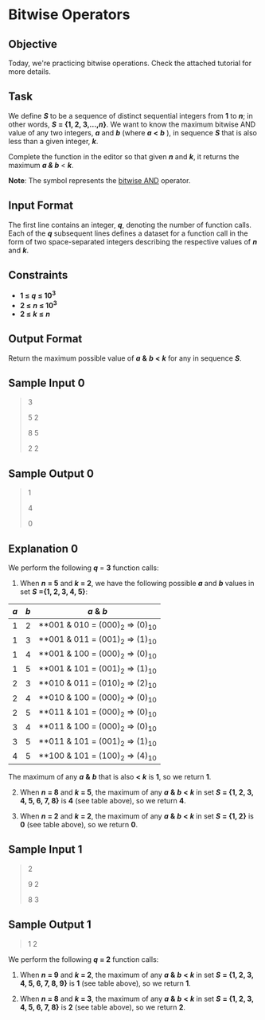 # Bitwise Operators

## Objective
Today, we're practicing bitwise operations. Check the attached tutorial for more details.

## Task
We define ***S*** to be a sequence of distinct sequential integers from **1** to ***n***; in other words, ***S*** **= {1, 2, 3,...,***n***}**. We want to know the maximum bitwise AND value of any two integers, ***a*** and ***b*** (where ***a*** **<** ***b*** ), in sequence ***S*** that is also less than a given integer, ***k***.

Complete the function in the editor so that given ***n*** and ***k***, it returns the maximum ***a & b*** < ***k***.

**Note**: The  symbol represents the [bitwise AND](https://en.wikipedia.org/wiki/Bitwise_operation#AND) operator.

## Input Format
The first line contains an integer, ***q***, denoting the number of function calls. 
Each of the ***q*** subsequent lines defines a dataset for a function call in the form of two space-separated integers describing the respective values of ***n*** and ***k***.

## Constraints
*  **1 ≤** ***q*** **≤ 10<sup>3</sup>**
*  **2 ≤** ***n*** **≤ 10<sup>3</sup>**
*  **2 ≤** ***k*** **≤** ***n***

## Output Format
Return the maximum possible value of ***a*** **&** ***b*** **<**  ***k*** for any  in sequence ***S***.

## Sample Input 0
> 3
>
> 5 2
>
> 8 5
>
> 2 2


## Sample Output 0
> 1
>
> 4
>
> 0

## Explanation 0
We perform the following ***q*** = **3**  function calls:
1. When ***n*** **= 5** and ***k*** **= 2**, we have the following possible ***a*** and ***b*** values in set ***S*** **={1, 2, 3, 4, 5}**:


| ***a*** | ***b*** | ***a*** **&** ***b*** |
|--------|--------|--------|
| 1 | 2 | **001 & 010 = (000)<sub>2</sub> ⇒ (0)<sub>10</sub> |
| 1 | 3 | **001 & 011 = (001)<sub>2</sub> ⇒ (1)<sub>10</sub> |
| 1 | 4 | **001 & 100 = (000)<sub>2</sub> ⇒ (0)<sub>10</sub> |
| 1 | 5 |  **001 & 101 = (001)<sub>2</sub> ⇒ (1)<sub>10</sub> |
| 2 | 3 | **010 & 011 = (010)<sub>2</sub> ⇒ (2)<sub>10</sub> |
| 2 | 4 | **010 & 100 = (000)<sub>2</sub> ⇒ (0)<sub>10</sub> |
| 2 | 5 | **011 & 101 = (000)<sub>2</sub> ⇒ (0)<sub>10</sub> |
| 3 | 4 | **011 & 100 = (000)<sub>2</sub> ⇒ (0)<sub>10</sub> |
| 3 | 5 | **011 & 101 = (001)<sub>2</sub> ⇒ (1)<sub>10</sub> |
| 4 | 5 | **100 & 101 = (100)<sub>2</sub> ⇒ (4)<sub>10</sub> |

The maximum of any ***a*** **&** ***b*** that is also **<** ***k*** is **1**, so we return **1**.

2. When ***n*** **= 8** and ***k*** **= 5**, the maximum of any ***a*** **&** ***b*** **<** ***k*** in set ***S*** **= {1, 2, 3, 4, 5, 6, 7, 8}** is **4** (see table above), so we return **4**.

3. When ***n*** **= 2** and ***k*** **= 2**, the maximum of any ***a*** **&** ***b*** **<** ***k*** in set ***S*** **= {1, 2}** is **0** (see table above), so we return **0**.

## Sample Input 1
> 2
>
> 9 2
>
> 8 3

## Sample Output 1
> 1
> 2

We perform the following ***q*** **= 2** function calls:

1. When ***n*** **= 9** and ***k*** **= 2**, the maximum of any ***a*** **&** ***b*** **<** ***k*** in set ***S*** **= {1, 2, 3, 4, 5, 6, 7, 8, 9}** is **1** (see table above), so we return **1**.

2. When ***n*** **= 8** and ***k*** **= 3**, the maximum of any ***a*** **&** ***b*** **<** ***k*** in set ***S*** **= {1, 2, 3, 4, 5, 6, 7, 8}** is **2** (see table above), so we return **2**.
